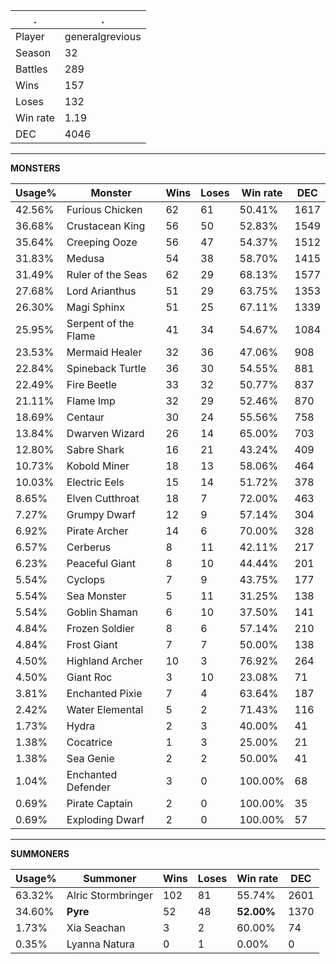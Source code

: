 .|.
|-|-
Player|generalgrevious
Season|32
Battles|289
Wins|157
Loses|132
Win rate|1.19
DEC|4046

---
**MONSTERS**

Usage%|Monster|Wins|Loses|Win rate|DEC|
-|-|-|-|-|-|
42.56%|Furious Chicken|62|61|50.41%|1617|
36.68%|Crustacean King|56|50|52.83%|1549|
35.64%|Creeping Ooze|56|47|54.37%|1512|
31.83%|Medusa|54|38|58.70%|1415|
31.49%|Ruler of the Seas|62|29|68.13%|1577|
27.68%|Lord Arianthus|51|29|63.75%|1353|
26.30%|Magi Sphinx|51|25|67.11%|1339|
25.95%|Serpent of the Flame|41|34|54.67%|1084|
23.53%|Mermaid Healer|32|36|47.06%|908|
22.84%|Spineback Turtle|36|30|54.55%|881|
22.49%|Fire Beetle|33|32|50.77%|837|
21.11%|Flame Imp|32|29|52.46%|870|
18.69%|Centaur|30|24|55.56%|758|
13.84%|Dwarven Wizard|26|14|65.00%|703|
12.80%|Sabre Shark|16|21|43.24%|409|
10.73%|Kobold Miner|18|13|58.06%|464|
10.03%|Electric Eels|15|14|51.72%|378|
8.65%|Elven Cutthroat|18|7|72.00%|463|
7.27%|Grumpy Dwarf|12|9|57.14%|304|
6.92%|Pirate Archer|14|6|70.00%|328|
6.57%|Cerberus|8|11|42.11%|217|
6.23%|Peaceful Giant|8|10|44.44%|201|
5.54%|Cyclops|7|9|43.75%|177|
5.54%|Sea Monster|5|11|31.25%|138|
5.54%|Goblin Shaman|6|10|37.50%|141|
4.84%|Frozen Soldier|8|6|57.14%|210|
4.84%|Frost Giant|7|7|50.00%|138|
4.50%|Highland Archer|10|3|76.92%|264|
4.50%|Giant Roc|3|10|23.08%|71|
3.81%|Enchanted Pixie|7|4|63.64%|187|
2.42%|Water Elemental|5|2|71.43%|116|
1.73%|Hydra|2|3|40.00%|41|
1.38%|Cocatrice|1|3|25.00%|21|
1.38%|Sea Genie|2|2|50.00%|41|
1.04%|Enchanted Defender|3|0|100.00%|68|
0.69%|Pirate Captain|2|0|100.00%|35|
0.69%|Exploding Dwarf|2|0|100.00%|57|

---
**SUMMONERS**

Usage%|Summoner|Wins|Loses|Win rate|DEC|
-|-|-|-|-|-|
63.32%|Alric Stormbringer|102|81|55.74%|2601|
34.60%|**Pyre**|52|48|**52.00%**|1370|
1.73%|Xia Seachan|3|2|60.00%|74|
0.35%|Lyanna Natura|0|1|0.00%|0|
